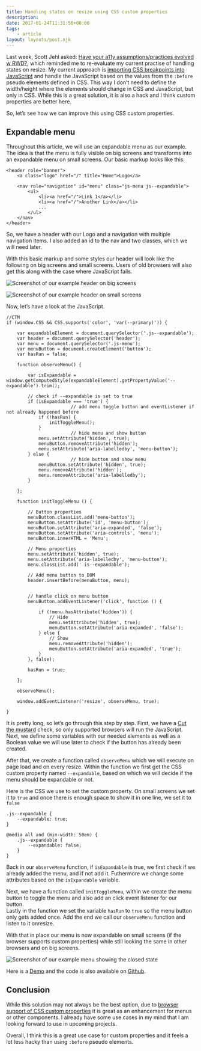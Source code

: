```yaml
---
title: Handling states on resize using CSS custom properties
description: 
date: 2017-01-24T11:31:50+00:00
tags:
    - article
layout: layouts/post.njk
---
```


Last week, Scott Jehl asked: [Have your a11y assumptions/practices evolved w RWD?](https://twitter.com/scottjehl/status/821743412600832000), which reminded me to re-evaluate my current practise of handling states on resize. My current approach is [importing CSS breakpoints into JavaScript](https://www.lullabot.com/articles/importing-css-breakpoints-into-javascript) and handle the JavaScript based on the values from the `:before` pseudo elements defined in CSS. This way I don’t need to define the width/height where the elements should change in CSS and JavaScript, but only in CSS. While this is a great solution, it is also a hack and I think custom properties are better here.

So, let’s see how we can improve this using CSS custom properties.

Expandable menu
---------------

Throughout this article, we will use an expandable menu as our example. The idea is that the menu is fully visible on big screens and transforms into an expandable menu on small screens. Our basic markup looks like this:

    <header role="banner">
    	<a class="logo" href="/" title="Home">Logo</a>
    
    	<nav role="navigation" id="menu" class="js-menu js--expandable">
    		<ul>
    			<li><a href="/">Link 1</a></li>
    			<li><a href="/">Another Link</a></li>
    			...
    		</ul>
    	</nav>
    </header>
    

So, we have a header with our Logo and a navigation with multiple navigation items. I also added an id to the nav and two classes, which we will need later.

With this basic markup and some styles our header will look like the following on big screens and small screens. Users of old browsers will also get this along with the case where JavaScript fails.

![Screenshot of our example header on big screens](https://justmarkup.com/log/wp-content/uploads/2017/01/Observing-states-on-resize-using-custom-properties.png)

![Screenshot of our example header on small screens](https://justmarkup.com/log/wp-content/uploads/2017/01/Observing-states-on-resize-using-custom-properties1.png)

Now, let’s have a look at the JavaScript.

    //CTM
    if (window.CSS && CSS.supports('color', 'var(--primary)')) {
    
    	var expandableElement = document.querySelector('.js--expandable');
    	var header = document.querySelector('header');
    	var menu = document.querySelector('.js-menu');
    	var menuButton = document.createElement('button');
    	var hasRun = false;
    
    	function observeMenu() {
    
    		var isExpandable = window.getComputedStyle(expandableElement).getPropertyValue('--expandable').trim();
    		
    		// check if --expandable is set to true
    		if (isExpandable === 'true') {
                            // add menu toggle button and eventListener if not already happened before
    			if (!hasRun) {
    				initToggleMenu();
    			}
                            // hide menu and show button
    			menu.setAttribute('hidden', true);
    			menuButton.removeAttribute('hidden');
    			menu.setAttribute('aria-labelledby', 'menu-button');
    		} else {
                            // hide button and show menu
    			menuButton.setAttribute('hidden', true);
    			menu.removeAttribute('hidden');
    			menu.removeAttribute('aria-labelledby');
    		}
    
    	};
    
    	function initToggleMenu () {
    
    		// Button properties
    		menuButton.classList.add('menu-button');
    		menuButton.setAttribute('id', 'menu-button');
    		menuButton.setAttribute('aria-expanded', 'false');
    		menuButton.setAttribute('aria-controls', 'menu');
    		menuButton.innerHTML = 'Menu';
    		
    		// Menu properties
    		menu.setAttribute('hidden', true);
    		menu.setAttribute('aria-labelledby', 'menu-button');
    		menu.classList.add(' is--expandable');
    		
    		// Add menu button to DOM
    		header.insertBefore(menuButton, menu);
    
    
    		// handle click on menu button
    		menuButton.addEventListener('click', function () {
    
    			if (!menu.hasAttribute('hidden')) {
    				// Hide
    				menu.setAttribute('hidden', true);
    				menuButton.setAttribute('aria-expanded', 'false');
    			} else {
    				// Show
    				menu.removeAttribute('hidden');
    				menuButton.setAttribute('aria-expanded', 'true');
    			}
    		}, false);
    
    		hasRun = true;
    
    	};
    
    	observeMenu();
    	
    	window.addEventListener('resize', observeMenu, true);
    	
    }
    

It is pretty long, so let’s go through this step by step. First, we have a [Cut the mustard](http://responsivenews.co.uk/post/18948466399/cutting-the-mustard) check, so only supported browsers will run the JavaScript. Next, we define some variables with our needed elements as well as a Boolean value we will use later to check if the button has already been created.

After that, we create a function called `observeMenu` which we will execute on page load and on every resize. Within the function we first get the CSS custom property named `--expandable`, based on which we will decide if the menu should be expandable or not.

Here is the CSS we use to set the custom property. On small screens we set it to `true` and once there is enough space to show it in one line, we set it to `false`

    .js--expandable {
    	--expandable: true;
    }
    
    @media all and (min-width: 50em) {
    	.js--expandable {
    		--expandable: false;
    	}
    }

Back in our `observeMenu` function, if `isExpandable` is true, we first check if we already added the menu, and if not add it. Futhermore we change some attributes based on the `isExpandable` variable.

Next, we have a function called `initToggleMenu`, within we create the menu button to toggle the menu and also add an click event listener for our button.  
Lastly in the function we set the variable `hasRun` to `true` so the menu button only gets added once. Add the end we call our `observeMenu` function and listen to it onresize.

With that in place our menu is now expandable on small screens (if the browser supports custom properties) while still looking the same in other browsers and on big screens.

![Screenshot of our example menu showing the closed state](https://justmarkup.com/log/wp-content/uploads/2017/01/Observing-states-on-resize-using-custom-properties2.png)

Here is a [Demo](https://justmarkup.com/demos/observe-onresize-css-custom-properties/) and the code is also available on [Github](https://github.com/justmarkup/demos/blob/gh-pages/observe-onresize-css-custom-properties/index.html).

Conclusion
----------

While this solution may not always be the best option, due to [browser support of CSS custom properties](http://caniuse.com/#feat=css-variables) it is great as an enhancement for menus or other components. I already have some use cases in my mind that I am looking forward to use in upcoming projects.

Overall, I think this is a great use case for custom properties and it feels a lot less hacky than using `:before` pseudo elements.